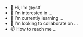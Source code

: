 - 👋 Hi, I’m @ystf
- 👀 I’m interested in ...
- 🌱 I’m currently learning ...
- 💞️ I’m looking to collaborate on ...
- 📫 How to reach me ...

<!---
ystf/ystf is a ✨ special ✨ repository because its `README.md` (this file) appears on your GitHub profile.
You can click the Preview link to take a look at your changes.
--->
